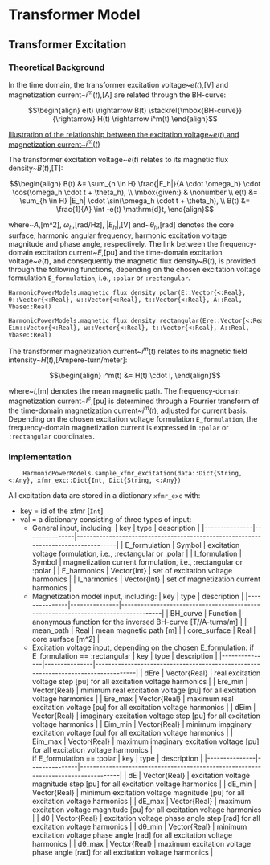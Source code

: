 # Transformer Model

## 

## Transformer Excitation

### Theoretical Background

In the time domain, the transformer excitation voltage~$e(t)$\,[V] and magnetization current~$i^m(t)$\,[A] are related through the BH-curve:
```math
\begin{align}
    e(t) \rightarrow B(t) \stackrel{\mbox{BH-curve}}{\rightarrow} H(t) \rightarrow i^m(t)
\end{align}
```

[Illustration of the relationship between the excitation voltage~$e(t)$ and magnetization current~$i^m(t)$](figure/BH_curve.JPG)

The transformer excitation voltage~$e(t)$ relates to its magnetic flux density~$B(t)$\,[T]:
```math
\begin{align}
    B(t)    &= \sum_{h \in H} \frac{|E_h|}{A \cdot \omega_h} \cdot \cos(\omega_h \cdot t + \theta_h), \\
    \mbox{given:} & \nonumber \\
    e(t)    &= \sum_{h \in H} |E_h| \cdot \sin(\omega_h \cdot t + \theta_h), \\
    B(t)    &= \frac{1}{A} \int -e(t) \mathrm{d}t,
\end{align}
```
where~$A$\,[m^2], $\omega_h$\,[rad/Hz], $|E_h|$\,[V] and~$\theta_h$\,[rad] denotes the core surface, harmonic angular frequency, harmonic excitation voltage magnitude and phase angle, respectively. The link between the frequency-domain excitation current~$E$\,[pu] and the time-domain excitation voltage~$e(t)$, and consequently the magnetic flux density~$B(t)$, is provided through the following functions, depending on the chosen excitation voltage formulation `E_formulation`, i.e., `:polar` or `:rectangular`.
```@docs
HarmonicPowerModels.magnetic_flux_density_polar(E::Vector{<:Real}, θ::Vector{<:Real}, ω::Vector{<:Real}, t::Vector{<:Real}, A::Real, Vbase::Real)
```
```@docs
HarmonicPowerModels.magnetic_flux_density_rectangular(Ere::Vector{<:Real}, Eim::Vector{<:Real}, ω::Vector{<:Real}, t::Vector{<:Real}, A::Real, Vbase::Real)
```

The transformer magnetization current~$i^m(t)$ relates to its magnetic field intensity~$H(t)$\,[Ampere-turn/meter]:
```math
\begin{align}
    i^m(t)  &= H(t) \cdot l,
\end{align}
```
where~$l$\,[m] denotes the mean magnetic path. The frequency-domain magnetization current~$I^{e}$\,[pu] is determined through a Fourrier transform of the time-domain magnetization current~$i^m(t)$, adjusted for current basis. Depending on the chosen excitation voltage formulation `E_formulation`, the frequency-domain magnetization current is expressed in `:polar` or `:rectangular` coordinates.

### Implementation

```@docs
    HarmonicPowerModels.sample_xfmr_excitation(data::Dict{String, <:Any}, xfmr_exc::Dict{Int, Dict{String, <:Any})
```

All excitation data are stored in a dictionary `xfmr_exc` with:
- key = id of the xfmr [`Int`]
- val = a dictionary consisting of three types of input:
  - General input, including:
| key           | type          | description                                                                       |
|---------------|---------------|-----------------------------------------------------------------------------------|
| E_formulation | Symbol        | excitation voltage formulation, i.e., :rectangular or :polar                      |
| I_formulation | Symbol        | magnetization current formulation, i.e., :rectangular or :polar                   |
| E_harmonics   | Vector{Int}   | set of excitation voltage harmonics                                               |
| I_harmonics   | Vector{Int}   | set of magnetization current harmonics                                            |
  - Magnetization model input, including:
| key           | type          | description                                                                       |
|---------------|---------------|-----------------------------------------------------------------------------------|
| BH_curve      | Function      | anonymous function for the inversed BH-curve [T//A-turns/m]                     |
| mean_path     | Real          | mean magnetic path [m]                                                            |
| core_surface  | Real          | core surface [m^2]                                                                |
  - Excitation voltage input, depending on the chosen E_formulation:
  if E_formulation == :rectangular
| key           | type          | description                                                                       |
|---------------|---------------|-----------------------------------------------------------------------------------|
| dEre          | Vector{Real}  | real excitation voltage step [pu] for all excitation voltage harmonics            |
| Ere_min       | Vector{Real}  | minimum real excitation voltage [pu] for all excitation voltage harmonics         |
| Ere_max       | Vector{Real}  | maximum real excitation voltage [pu] for all excitation voltage harmonics         |
| dEim          | Vector{Real}  | imaginary excitation voltage step [pu] for all excitation voltage harmonics       |
| Eim_min       | Vector{Real}  | minimum imaginary excitation voltage [pu] for all excitation voltage harmonics    |
| Eim_max       | Vector{Real}  | maximum imaginary excitation voltage [pu] for all excitation voltage harmonics    |    
  if E_formulation == :polar
| key           | type          | description                                                                       |
|---------------|---------------|-----------------------------------------------------------------------------------|
| dE            | Vector{Real}  | excitation voltage magnitude step [pu] for all excitation voltage harmonics       |
| dE_min        | Vector{Real}  | minimum excitation voltage magnitude [pu] for all excitation voltage harmonics    |
| dE_max        | Vector{Real}  | maximum excitation voltage magnitude [pu] for all excitation voltage harmonics    |
| dθ            | Vector{Real}  | excitation voltage phase angle step [rad] for all excitation voltage harmonics    |
| dθ_min        | Vector{Real}  | minimum excitation voltage phase angle [rad] for all excitation voltage harmonics |
| dθ_max        | Vector{Real}  | maximum excitation voltage phase angle [rad] for all excitation voltage harmonics |